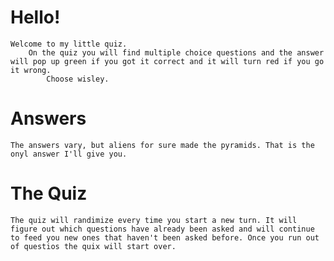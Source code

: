 # Hello! 
    Welcome to my little quiz.
        On the quiz you will find multiple choice questions and the answer will pop up green if you got it correct and it will turn red if you go it wrong.
            Choose wisley.

# Answers
    The answers vary, but aliens for sure made the pyramids. That is the onyl answer I'll give you.

# The Quiz
    The quiz will randimize every time you start a new turn. It will figure out which questions have already been asked and will continue to feed you new ones that haven't been asked before. Once you run out of questios the quix will start over.

    